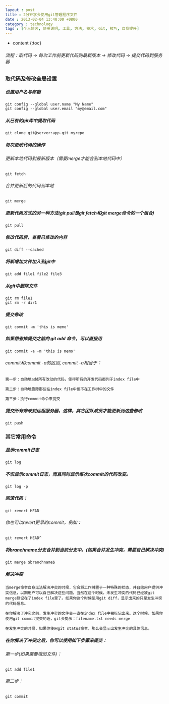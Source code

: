 ```yaml
---
layout : post
title : 2分钟学会使用git管理程序文件
date : 2013-02-04 13:40:00 +0800
category : technology
tags : [个人博客, 使用说明, 工具, 方法, 技术, Git, 技巧, 自我提升]
---
```


* content
{:toc}


###### 流程：取代码 → 每次工作前更新代码到最新版本 → 修改代码 → 提交代码到服务器

### 取代码及修改全局设置

##### 设置用户名与邮箱

	git config --global user.name "My Name"
	git config --global user.email "my@email.com"

##### 从已有的git库中提取代码

	git clone git@server:app.git myrepo

##### 每次更改代码的操作

###### 更新本地代码到最新版本（需要merge才能合到本地代码中）

	git fetch

###### 合并更新后的代码到本地

	git merge

##### 更新代码方式的另一种方法(git pull是git fetch和git merge命令的一个组合)

	git pull

##### 修改代码后，查看已修改的内容

	git diff --cached

##### 将新增加文件加入到git中

	git add file1 file2 file3

##### 从git中删除文件

	git rm file1
	git rm -r dir1

##### 提交修改

	git commit -m 'this is memo'

##### 如果想省掉提交之前的 git add 命令，可以直接用

	git commit -a -m 'this is memo'

###### commit和commit -a的区别, commit -a相当于：

	第一步：自动地add所有改动的代码，使得所有的开发代码都列于index file中

	第二步：自动地删除那些在index file中但不在工作树中的文件

	第三步：执行commit命令来提交

##### 提交所有修改到远程服务器，这样，其它团队成员才能更新到这些修改

	git push

### 其它常用命令

##### 显示commit日志

	git log

##### 不仅显示commit日志，而且同时显示每次commit的代码改变。

	git log -p

##### 回滚代码：

	git revert HEAD

###### 你也可以revert更早的commit，例如：

	git revert HEAD^

##### 将branchname分支合并到当前分支中。(如果合并发生冲突，需要自己解决冲突)

	git merge $branchname$

##### 解决冲突

	当merge命令自身无法解决冲突的时候，它会将工作树置于一种特殊的状态，并且给用户提供冲突信息，以期用户可以自己解决这些问题。当然在这个时候，未发生冲突的代码已经被git merge登记在了index file里了。如果你这个时候使用git diff，显示出来的只是发生冲突的代码信息。

	在你解决了冲突之前，发生冲突的文件会一直在index file中被标记出来。这个时候，如果你使用git commit提交的话，git会提示：filename.txt needs merge

	在发生冲突的时候，如果你使用git status命令，那么会显示出发生冲突的具体信息。

##### 在你解决了冲突之后，你可以使用如下步骤来提交：

###### 第一步(如果需要增加文件)：

	git add file1

###### 第二步：

	git commit
	